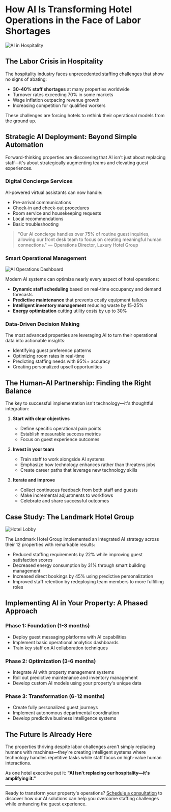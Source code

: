 # How AI Is Transforming Hotel Operations in the Face of Labor Shortages

![AI in Hospitality](https://images.unsplash.com/photo-1551650975-87deedd944c3?ixlib=rb-4.0.3)

## The Labor Crisis in Hospitality

The hospitality industry faces unprecedented staffing challenges that show no signs of abating:

* **30-40% staff shortages** at many properties worldwide
* Turnover rates exceeding 70% in some markets
* Wage inflation outpacing revenue growth
* Increasing competition for qualified workers

These challenges are forcing hotels to rethink their operational models from the ground up.

## Strategic AI Deployment: Beyond Simple Automation

Forward-thinking properties are discovering that AI isn't just about replacing staff—it's about strategically augmenting teams and elevating guest experiences.

### Digital Concierge Services

AI-powered virtual assistants can now handle:

* Pre-arrival communications
* Check-in and check-out procedures  
* Room service and housekeeping requests
* Local recommendations
* Basic troubleshooting

> "Our AI concierge handles over 75% of routine guest inquiries, allowing our front desk team to focus on creating meaningful human connections." — Operations Director, Luxury Hotel Group

### Smart Operational Management

![AI Operations Dashboard](https://images.unsplash.com/photo-1573164713988-8665fc963095?ixlib=rb-4.0.3)

Modern AI systems can optimize nearly every aspect of hotel operations:

* **Dynamic staff scheduling** based on real-time occupancy and demand forecasts
* **Predictive maintenance** that prevents costly equipment failures
* **Intelligent inventory management** reducing waste by 15-25%
* **Energy optimization** cutting utility costs by up to 30%

### Data-Driven Decision Making

The most advanced properties are leveraging AI to turn their operational data into actionable insights:

* Identifying guest preference patterns
* Optimizing room rates in real-time
* Predicting staffing needs with 95%+ accuracy
* Creating personalized upsell opportunities

## The Human-AI Partnership: Finding the Right Balance

The key to successful implementation isn't technology—it's thoughtful integration:

1. **Start with clear objectives**
   * Define specific operational pain points
   * Establish measurable success metrics
   * Focus on guest experience outcomes

2. **Invest in your team**
   * Train staff to work alongside AI systems
   * Emphasize how technology enhances rather than threatens jobs
   * Create career paths that leverage new technology skills

3. **Iterate and improve**
   * Collect continuous feedback from both staff and guests
   * Make incremental adjustments to workflows
   * Celebrate and share successful outcomes

## Case Study: The Landmark Hotel Group

![Hotel Lobby](https://images.unsplash.com/photo-1566073771259-6a8506099945?ixlib=rb-4.0.3)

The Landmark Hotel Group implemented an integrated AI strategy across their 12 properties with remarkable results:

* Reduced staffing requirements by 22% while improving guest satisfaction scores
* Decreased energy consumption by 31% through smart building management
* Increased direct bookings by 45% using predictive personalization
* Improved staff retention by redeploying team members to more fulfilling roles

## Implementing AI in Your Property: A Phased Approach

### Phase 1: Foundation (1-3 months)
* Deploy guest messaging platforms with AI capabilities
* Implement basic operational analytics dashboards
* Train key staff on AI collaboration techniques

### Phase 2: Optimization (3-6 months)
* Integrate AI with property management systems
* Roll out predictive maintenance and inventory management
* Develop custom AI models using your property's unique data

### Phase 3: Transformation (6-12 months)
* Create fully personalized guest journeys
* Implement autonomous departmental coordination
* Develop predictive business intelligence systems

## The Future Is Already Here

The properties thriving despite labor challenges aren't simply replacing humans with machines—they're creating intelligent systems where technology handles repetitive tasks while staff focus on high-value human interactions.

As one hotel executive put it: **"AI isn't replacing our hospitality—it's amplifying it."**

---

Ready to transform your property's operations? [Schedule a consultation](#) to discover how our AI solutions can help you overcome staffing challenges while enhancing the guest experience.